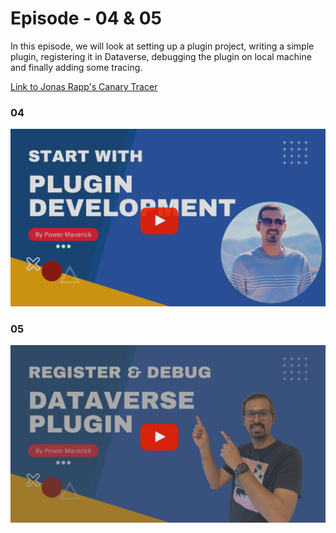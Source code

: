# Episode - 04 & 05

In this episode, we will look at setting up a plugin project, writing a simple plugin, registering it in Dataverse, debugging the plugin on local machine and finally adding some tracing. 

[Link to Jonas Rapp's Canary Tracer](https://github.com/rappen/RappCanary365/blob/master/Plugin/CanaryTracer.cs)

### 04

**[![VIDEO - PowerTip: Ep-04](04-GH.png)](https://youtu.be/kZwDt6zGT9A)**

### 05

**[![VIDEO - PowerTip: Ep-05](05-GH.png)](https://youtu.be/RBIRYoVZd54)**
